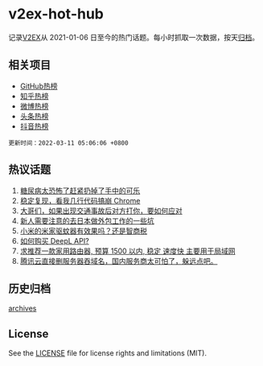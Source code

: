 # v2ex-hot-hub

 记录[V2EX](https://www.v2ex.com/)从 2021-01-06 日至今的热门话题。每小时抓取一次数据，按天[归档](archives)。
 
 ## 相关项目

- [GitHub热榜](https://github.com/snaildev/github-hot-hub)
- [知乎热榜](https://github.com/snaildev/zhihu-hot-hub)
- [微博热榜](https://github.com/snaildev/weibo-hot-hub)
- [头条热榜](https://github.com/snaildev/toutiao-hot-hub)
- [抖音热榜](https://github.com/snaildev/douyin-hot-hub)


 `更新时间：2022-03-11 05:06:06 +0800`

## 热议话题

1. [糖尿病太恐怖了赶紧扔掉了手中的可乐](https://www.v2ex.com/t/839307)
1. [稳定复现，看我几行代码搞崩 Chrome](https://www.v2ex.com/t/839328)
1. [大哥们，如果出现交通事故后对方打你，要如何应对](https://www.v2ex.com/t/839351)
1. [新人需要注意的去日本做外包工作的一些坑](https://www.v2ex.com/t/839303)
1. [小米的米家驱蚊器有效果吗？还是智商税](https://www.v2ex.com/t/839362)
1. [如何购买 DeepL API?](https://www.v2ex.com/t/839286)
1. [求推荐一款家用路由器, 预算 1500 以内, 稳定 速度快 主要用于局域网](https://www.v2ex.com/t/839354)
1. [腾讯云直接删服务器吞域名，国内服务商太可怕了，躲远点吧。](https://www.v2ex.com/t/839500)

## 历史归档

[archives](archives)

## License

See the [LICENSE](LICENSE) file for license rights and limitations (MIT).
